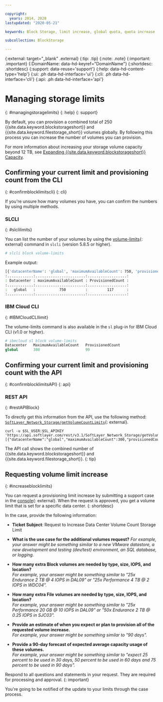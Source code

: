 ```yaml
---

copyright:
  years: 2014, 2020
lastupdated: "2020-05-21"

keywords: Block Storage, limit increase, global quota, quota increase

subcollection: BlockStorage

---
```

{:external: target="_blank" .external}
{:tip: .tip}
{:note: .note}
{:important: .important}
{:DomainName: data-hd-keyref="DomainName"}
{:shortdesc: .shortdesc}
{:support: data-reuse='support'}
{:help: data-hd-content-type='help'}
{:ui: .ph data-hd-interface='ui'}
{:cli: .ph data-hd-interface='cli'}
{:api: .ph data-hd-interface='api'}

# Managing storage limits
{: #managingstoragelimits}
{: help}
{: support}

By default, you can provision a combined total of 250 {{site.data.keyword.blockstorageshort}} and {{site.data.keyword.filestorage_short}} volumes globally. By following this process you can increase the number of volumes you can provision.

For more information about increasing your storage volume capacity beyond 12 TB, see [Expanding {{site.data.keyword.blockstorageshort}} Capacity](/docs/BlockStorage?topic=BlockStorage-expandingcapacity#increasecapacityover12TB).

## Confirming your current limit and provisioning count from the CLI
{: #confirmblocklimitscli}
{: cli}

If you're unsure how many volumes you have, you can confirm the numbers by using multiple methods.

### SLCLI
{: #slclilimits}

You can list the number of your volumes by using the [volume-limits](https://softlayer-python.readthedocs.io/en/latest/cli/block/#block-volume-limits){: external} command in `slcli` (version 5.8.5 or higher).

```python
# slcli block volume-limits
```

Example output:
```zsh
[{'datacenterName': 'global', 'maximumAvailableCount': 750, 'provisioned Count':117}]
:............:.......................:..................:
: Datacenter : maximumAvailableCount : ProvisionedCount :
:............:.......................:..................:
:   global   :           750         :         117      :
:............:.......................:..................:
```

### IBM Cloud CLI
{: #IBMCloudCLIlimit}

The volume-limits command is also available in the `sl` plug-in for IBM Cloud CLI (v1.0 or higher).

```python
# ibmcloud sl block volume-limits
Datacenter   MaximumAvailableCount   ProvisionedCount
global       300                     99
```

## Confirming your current limit and provisioning count with the API
{: #confirmblocklimitsAPI}
{: api}

### REST API
{: #restAPIBlock}

To directly get this information from the API, use the following method: [`SoftLayer_Network_Storage/getVolumeCountLimits`](https://sldn.softlayer.com/reference/services/SoftLayer_Network_Storage/getVolumeCountLimits/){: external}.

```curl
curl -u $SL_USER:$SL_APIKEY 'https://api.softlayer.com/rest/v3.1/SoftLayer_Network_Storage/getVolumeCountLimits.json'
[{"datacenterName":"global","maximumAvailableCount":300,"provisionedCount":99}]
```

The API call shows the combined number of {{site.data.keyword.blockstorageshort}} and {{site.data.keyword.filestorage_short}}.
{: tip}

## Requesting volume limit increase
{: #increaseblocklimits}

You can request a provisioning limit increase by submitting a support case in the [console](https://{DomainName}/unifiedsupport/cases/add){: external}. When the request is approved, you get a volume limit that is set for a specific data center.
{: shortdesc}

In the case, provide the following information:

- **Ticket Subject**: Request to Increase Data Center Volume Count Storage Limit

- **What is the use case for the additional volumes request?** 
   *For example, your answer might be something similar to a new VMware datastore, a new development and testing (dev/test) environment, an SQL database, or logging.*

- **How many extra Block volumes are needed by type, size, IOPS, and location?**  
   *For example, your answer might be something similar to "25x Endurance 2 TB @ 4 IOPS in DAL09" or "25x Performance 4 TB @ 2 IOPS in WDC04".*

- **How many extra File volumes are needed by type, size, IOPS, and location?**  
   *For example, your answer might be something similar to "25x Performance 20 GB @ 10 IOPS in DAL09" or "50x Endurance 2 TB @ 0.25 IOPS in SJC03".*

- **Provide an estimate of when you expect or plan to provision all of the requested volume increase.**  
   *For example, your answer might be something similar to "90 days".*

- **Provide a 90-day forecast of expected average capacity usage of these volumes.**  
   *For example, your answer might be something similar to "expect 25 percent to be used in 30 days, 50 percent to be used in 60 days and 75 percent to be used in 90 days".*

Respond to all questions and statements in your request. They are required for processing and approval.
{: important}

You're going to be notified of the update to your limits through the case process.
